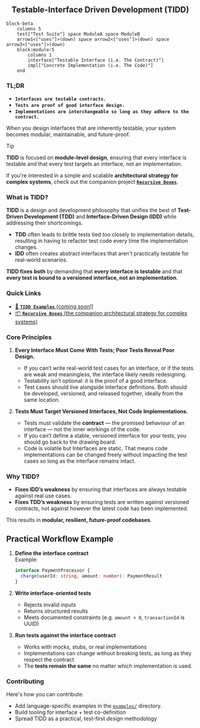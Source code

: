 <h2 align="center">Testable-Interface Driven Development (TIDD)</h2>

```mermaid
block-beta
    columns 5
    test["Test Suite"] space ModuleA space ModuleB
    arrow1<["uses"]>(down) space arrow2<["uses"]>(down) space arrow3<["uses"]>(down) 
    block:module:5
        columns 1
        interface["Testable Interface (i.e. The Contract)"]
        impl["Concrete Implementation (i.e. The Code)"]
    end
```

### TL;DR
* **``Interfaces are testable contracts.``**
* **``Tests are proof of good interface design.``**
* **``Implementations are interchangeable so long as they adhere to the contract.``**

When you design interfaces that are inherently testable, your system becomes modular, maintainable, and future-proof.

> [!TIP]
> **TIDD** is focused on **module-level design**, ensuring that every interface is testable and that every test targets an interface, not an implementation. 
>
> If you're interested in a simple and scalable **architectural strategy for complex systems**, check out the companion project [**``Recursive Boxes``**](https://github.com/kartikg33/recursive-boxes).


### What is TIDD?

**TIDD** is a design and development philosophy that unifies the best of **Test-Driven Development (TDD)** and **Interface-Driven Design (IDD)** while addressing their shortcomings.

- **TDD** often leads to brittle tests tied too closely to implementation details, resulting in having to refactor test code every time the implementation changes.  
- **IDD** often creates abstract interfaces that aren’t practically testable for real-world scenarios.

**TIDD fixes both** by demanding that **every interface is testable** and that **every test is bound to a versioned interface, not an implementation**.

### Quick Links
- [🧪 **``TIDD Examples``** (coming soon!)](./examples/)
- [📦 **``Recursive Boxes``** (the companion architectural strategy for complex systems)](https://github.com/kartikg33/recursive-boxes)

### Core Principles

1. **Every Interface Must Come With Tests; Poor Tests Reveal Poor Design.**
    - If you can’t write real-world test cases for an interface, or if the tests are weak and meaningless, the interface likely needs redesigning.
    - Testability isn’t optional: it is the proof of a good interface.
    - Test cases should live alongside Interface definitions. Both should be developed, versioned, and released together, ideally from the same location. 

2. **Tests Must Target Versioned Interfaces, Not Code Implementations.**  
    - Tests must validate the **contract** — the promised behaviour of an interface — not the inner workings of the code.
    - If you can’t define a stable, versioned interface for your tests, you should go back to the drawing board.
    - Code is volatile but Interfaces are static. That means code implementations can be changed freely without impacting the test cases so long as the interface remains intact.

### Why TIDD?

- **Fixes IDD’s weakness** by ensuring that interfaces are always testable against real use cases.  
- **Fixes TDD’s weakness** by ensuring tests are written against versioned contracts, not against however the latest code has been implemented.

This results in **modular, resilient, future-proof codebases**.

## Practical Workflow Example

1. **Define the interface contract**  
   Example:
   ```ts
   interface PaymentProcessor {
     charge(userId: string, amount: number): PaymentResult
   }
    ```

2. **Write interface-oriented tests**

   * Rejects invalid inputs
   * Returns structured results
   * Meets documented constraints (e.g. `amount > 0`, `transactionId` is UUID)

3. **Run tests against the interface contract**

   * Works with mocks, stubs, or real implementations
   * Implementations can change without breaking tests, as long as they respect the contract
   * The **tests remain the same** no matter which implementation is used.

### Contributing
Here's how you can contribute:
* Add language-specific examples in the [``examples/``](./examples/) directory.
* Build tooling for interface + test co-definition
* Spread TIDD as a practical, test-first *design* methodology